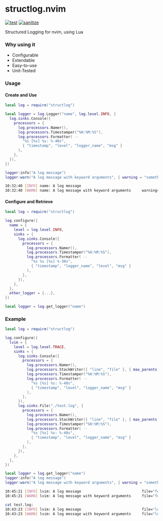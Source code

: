 # structlog.nvim

[![test](https://github.com/Tastyep/structlog.nvim/actions/workflows/test.yaml/badge.svg)](https://github.com/Tastyep/structlog.nvim/actions/workflows/test.yaml)
[![sanitize](https://github.com/Tastyep/structlog.nvim/actions/workflows/sanitize.yaml/badge.svg)](https://github.com/Tastyep/structlog.nvim/actions/workflows/sanitize.yaml)

Structured Logging for nvim, using Lua

### Why using it

- Configurable
- Extendable
- Easy-to-use
- Unit-Tested

### Usage
#### Create and Use

``` lua
local log = require("structlog")

local logger = log.Logger("name", log.level.INFO, {
  log.sinks.Console({
    processors = {
      log.processors.Namer(),
      log.processors.Timestamper("%H:%M:%S"),
      log.processors.Formatter( --
        "%s [%s] %s: %-40s",
        { "timestamp", "level", "logger_name", "msg" }
      ),
    },
  }),
})

logger:info("A log message")
logger:warn("A log message with keyword arguments", { warning = "something happened" })
```

``` bash
10:32:40 [INFO] name: A log message
10:32:40 [WARN] name: A log message with keyword arguments     warning="something happened"
```

#### Configure and Retrieve

``` lua
local log = require("structlog")

log.configure({
  name = {
    level = log.level.INFO,
    sinks = {
      log.sinks.Console({
        processors = {
          log.processors.Namer(),
          log.processors.Timestamper("%H:%M:%S"),
          log.processors.Formatter( --
            "%s %s [%s] %-30s",
            { "timestamp", "logger_name", "level", "msg" }
          ),
        },
      }),
    },
  },
  other_logger = {...},
})

local logger = log.get_logger("name")
```

### Example

``` lua
local log = require("structlog")

log.configure({
  lvim = {
    level = log.level.TRACE,
    sinks = {
      log.sinks.Console({
        processors = {
          log.processors.Namer(),
          log.processors.StackWriter({ "line", "file" }, { max_parents = 0 }),
          log.processors.Timestamper("%H:%M:%S"),
          log.processors.Formatter( --
            "%s [%s] %s: %-40s",
            { "timestamp", "level", "logger_name", "msg" }
          ),
        },
      }),
      log.sinks.File("./test.log", {
        processors = {
          log.processors.Namer(),
          log.processors.StackWriter({ "line", "file" }, { max_parents = 3 }),
          log.processors.Timestamper("%H:%M:%S"),
          log.processors.Formatter( --
            "%s [%s] %s: %-40s",
            { "timestamp", "level", "logger_name", "msg" }
          ),
        },
      }),
    },
  },
})

local logger = log.get_logger("name")
logger:info("A log message")
logger:warn("A log message with keyword arguments", { warning = "something happened" })
```

``` bash
10:45:21 [INFO] lvim: A log message                            file="formatters.lua", line=9
10:45:21 [WARN] lvim: A log message with keyword arguments     file="formatters.lua", line=10, warning="something happened"
```


``` bash
cat test.log:
10:43:23 [INFO] lvim: A log message                            file="lua/lsp/null-ls/formatters.lua", line=9
10:43:23 [WARN] lvim: A log message with keyword arguments     file="lua/lsp/null-ls/formatters.lua", line=10, warning="something happened"
```
